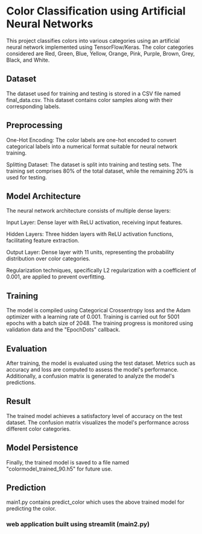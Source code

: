 # Color Classification using Artificial Neural Networks
This project classifies colors into various categories using an artificial neural network implemented using TensorFlow/Keras. The color categories considered are Red, Green, Blue, Yellow, Orange, Pink, Purple, Brown, Grey, Black, and White.
## Dataset
The dataset used for training and testing is stored in a CSV file named final_data.csv. This dataset contains color samples along with their corresponding labels.
## Preprocessing
One-Hot Encoding: The color labels are one-hot encoded to convert categorical labels into a numerical format suitable for neural network training.

Splitting Dataset: The dataset is split into training and testing sets. The training set comprises 80% of the total dataset, while the remaining 20% is used for testing.
## Model Architecture
The neural network architecture consists of multiple dense layers:

Input Layer: Dense layer with ReLU activation, receiving input features.

Hidden Layers: Three hidden layers with ReLU activation functions, facilitating feature extraction.

Output Layer: Dense layer with 11 units, representing the probability distribution over color categories.

Regularization techniques, specifically L2 regularization with a coefficient of 0.001, are applied to prevent overfitting.
## Training
The model is compiled using Categorical Crossentropy loss and the Adam optimizer with a learning rate of 0.001. Training is carried out for 5001 epochs with a batch size of 2048. The training progress is monitored using validation data and the "EpochDots" callback.
## Evaluation
After training, the model is evaluated using the test dataset. Metrics such as accuracy and loss are computed to assess the model's performance. Additionally, a confusion matrix is generated to analyze the model's predictions.
## Result
The trained model achieves a satisfactory level of accuracy on the test dataset. The confusion matrix visualizes the model's performance across different color categories.
## Model Persistence
Finally, the trained model is saved to a file named "colormodel_trained_90.h5" for future use.
## Prediction
main1.py contains predict_color which uses the above trained model for predicting the color.
### web application built using streamlit (main2.py)
